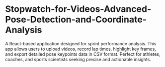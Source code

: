 # Stopwatch-for-Videos-Advanced-Pose-Detection-and-Coordinate-Analysis
A React-based application designed for sprint performance analysis. This app allows users to upload videos, record lap times, highlight key frames, and export detailed pose keypoints data in CSV format. Perfect for athletes, coaches, and sports scientists seeking precise and actionable insights.
